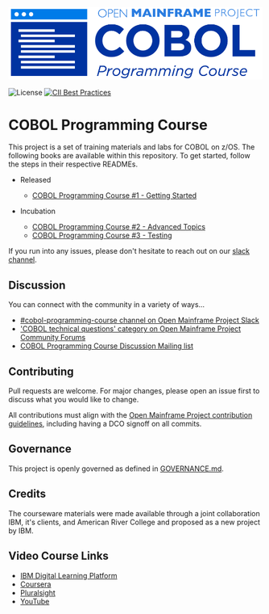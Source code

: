 ![](https://github.com/openmainframeproject/artwork/raw/master/projects/cobol-programming-course/cobol-programming-course-color.png)

![License](https://img.shields.io/github/license/OpenMainframeProject/cobol-programming-course)
[![CII Best Practices](https://bestpractices.coreinfrastructure.org/projects/4770/badge)](https://bestpractices.coreinfrastructure.org/projects/4770)

# COBOL Programming Course

This project is a set of training materials and labs for COBOL on z/OS. The following books are available within this repository. To get started, follow the steps in their respective READMEs.

- Released
    - [COBOL Programming Course #1 - Getting Started](COBOL%20Programming%20Course%20%231%20-%20Getting%20Started/README.md)

- Incubation
    - [COBOL Programming Course #2 - Advanced Topics](COBOL%20Programming%20Course%20%232%20-%20Advanced%20Topics/README.md)
    - [COBOL Programming Course #3 - Testing](COBOL%20Programming%20Course%20%233%20-%20Testing/README.md)

If you run into any issues, please don't hesitate to reach out on our [slack channel](https://openmainframeproject.slack.com/archives/C011NE32Z1T).

## Discussion

You can connect with the community in a variety of ways...

- [#cobol-programming-course channel on Open Mainframe Project Slack](https://slack.openmainframeproject.org)
- ['COBOL technical questions' category on Open Mainframe Project Community Forums](https://community.openmainframeproject.org/c/cobol-technical-questions/16)
- [COBOL Programming Course Discussion Mailing list](https://lists.openmainframeproject.org/g/cobol-course-discussion)

## Contributing

Pull requests are welcome. For major changes, please open an issue first to discuss what you would like to change.

All contributions must align with the [Open Mainframe Project contribution guidelines](https://github.com/openmainframeproject/tac/blob/master/process/contribution_guidelines.md), including having a DCO signoff on all commits.

## Governance

This project is openly governed as defined in [GOVERNANCE.md](GOVERNANCE.md).

## Credits

The courseware materials were made available through a joint collaboration IBM, it's clients, and American River College and proposed as a new project by IBM.

## Video Course Links

- [IBM Digital Learning Platform](https://learn.ibm.com/course/view.php?id=7552)
- [Coursera](https://www.coursera.org/learn/cobol-programming-vscode?)
- [Pluralsight](https://www.pluralsight.com/courses/learning-cobol-programming-vscode)
- [YouTube](https://www.youtube.com/watch?v=RdMAEdGvtLA)
